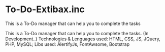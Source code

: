 # To-Do-Extibax.inc
This is a To-Do manager that can help you to complete the tasks

This is a To-Do manager that can help you to complete the tasks. (In Development..) Technologies & Lenguages used: HTML, CSS, JS, JQuery, PHP, MySQL; Libs used: AlertifyJs, FontAwsome, Bootstrap
